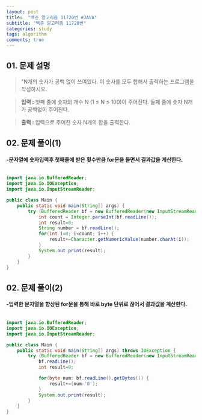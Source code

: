 ```yaml
---
layout: post
title:  "백준 알고리즘 11720번 #JAVA"
subtitle: "백준 알고리즘 11720번"
categories: study
tags: algorithm
comments: true
---
```



## 01. 문제 설명

> "N개의 숫자가 공백 없이 쓰여있다. 이 숫자를 모두 합해서 출력하는 프로그램을 작성하시오.  
  
> <b>입력 : </b>첫째 줄에 숫자의 개수 N (1 ≤ N ≤ 100)이 주어진다. 둘째 줄에 숫자 N개가 공백없이 주어진다.  
  
> <b>출력 : </b>입력으로 주어진 숫자 N개의 합을 출력한다.  

## 02. 문제 풀이(1)
#### -문자열에 숫자입력후 첫째줄에 받은 횟수만큼 for문을 돌면서 결과값을 계산한다.

```JAVA

import java.io.BufferedReader;
import java.io.IOException;
import java.io.InputStreamReader;

public class Main {
    public static void main(String[] args) {
        try (BufferedReader bf = new BufferedReader(new InputStreamReader(System.in))) {
            int count = Integer.parseInt(bf.readLine());
            int result=0;
            String number = bf.readLine();
            for(int i=0; i<count; i++) {
                result+=Character.getNumericValue(number.charAt(i));
            }
            System.out.print(result);
        }
    }
}
```

## 02. 문제 풀이(2)
#### -입력한 문자열을 향상된 for문을 통해 바로 byte 단위로 끊어서 결과값을 계산한다.

```JAVA

import java.io.BufferedReader;
import java.io.IOException;
import java.io.InputStreamReader;

public class Main {
    public static void main(String[] args) throws IOException {
        try (BufferedReader bf = new BufferedReader(new InputStreamReader(System.in))) {
            bf.readLine();
            int result=0;

            for(byte num: bf.readLine().getBytes()) {
                result+=(num-'0');
            }
            System.out.print(result);
        }
    }
}
```